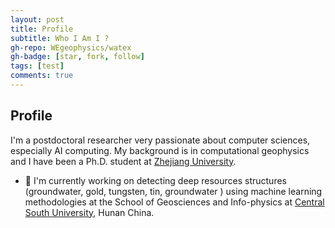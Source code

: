 ```yaml
---
layout: post
title: Profile
subtitle: Who I Am I ?
gh-repo: WEgeophysics/watex
gh-badge: [star, fork, follow]
tags: [test]
comments: true
---
```


## Profile

I'm a postdoctoral researcher very passionate about computer sciences, especially AI computing. My background is in computational geophysics and I have been a Ph.D. student at [Zhejiang University](https://www.zju.edu.cn/). 
- 🔭 I'm currently working on detecting deep resources structures (groundwater, gold, tungsten, tin, groundwater ) using machine learning methodologies at the School of Geosciences and Info-physics at [Central South University](https://en.csu.edu.cn/), Hunan China.



